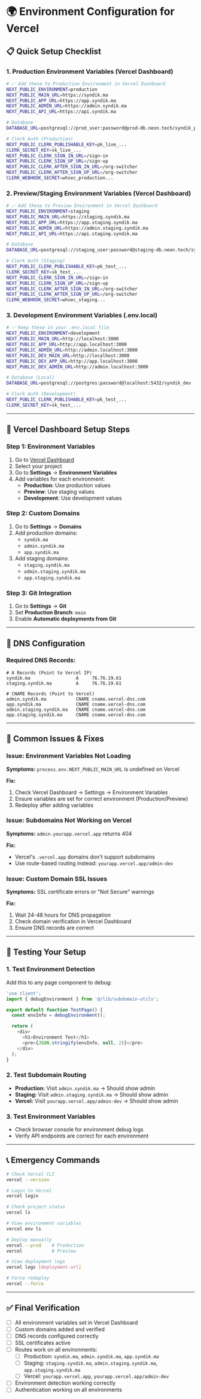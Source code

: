 # 🌍 Environment Configuration for Vercel

## 📋 **Quick Setup Checklist**

### **1. Production Environment Variables (Vercel Dashboard)**

```bash
# ✅ Add these to Production Environment in Vercel Dashboard
NEXT_PUBLIC_ENVIRONMENT=production
NEXT_PUBLIC_MAIN_URL=https://syndik.ma
NEXT_PUBLIC_APP_URL=https://app.syndik.ma
NEXT_PUBLIC_ADMIN_URL=https://admin.syndik.ma
NEXT_PUBLIC_API_URL=https://api.syndik.ma

# Database
DATABASE_URL=postgresql://prod_user:password@prod-db.neon.tech/syndik_prod

# Clerk Auth (Production)
NEXT_PUBLIC_CLERK_PUBLISHABLE_KEY=pk_live_...
CLERK_SECRET_KEY=sk_live_...
NEXT_PUBLIC_CLERK_SIGN_IN_URL=/sign-in
NEXT_PUBLIC_CLERK_SIGN_UP_URL=/sign-up
NEXT_PUBLIC_CLERK_AFTER_SIGN_IN_URL=/org-switcher
NEXT_PUBLIC_CLERK_AFTER_SIGN_UP_URL=/org-switcher
CLERK_WEBHOOK_SECRET=whsec_production...
```

### **2. Preview/Staging Environment Variables (Vercel Dashboard)**

```bash
# ✅ Add these to Preview Environment in Vercel Dashboard
NEXT_PUBLIC_ENVIRONMENT=staging
NEXT_PUBLIC_MAIN_URL=https://staging.syndik.ma
NEXT_PUBLIC_APP_URL=https://app.staging.syndik.ma
NEXT_PUBLIC_ADMIN_URL=https://admin.staging.syndik.ma
NEXT_PUBLIC_API_URL=https://api.staging.syndik.ma

# Database
DATABASE_URL=postgresql://staging_user:password@staging-db.neon.tech/syndik_staging

# Clerk Auth (Staging)
NEXT_PUBLIC_CLERK_PUBLISHABLE_KEY=pk_test_...
CLERK_SECRET_KEY=sk_test_...
NEXT_PUBLIC_CLERK_SIGN_IN_URL=/sign-in
NEXT_PUBLIC_CLERK_SIGN_UP_URL=/sign-up
NEXT_PUBLIC_CLERK_AFTER_SIGN_IN_URL=/org-switcher
NEXT_PUBLIC_CLERK_AFTER_SIGN_UP_URL=/org-switcher
CLERK_WEBHOOK_SECRET=whsec_staging...
```

### **3. Development Environment Variables (.env.local)**

```bash
# ✅ Keep these in your .env.local file
NEXT_PUBLIC_ENVIRONMENT=development
NEXT_PUBLIC_MAIN_URL=http://localhost:3000
NEXT_PUBLIC_APP_URL=http://app.localhost:3000
NEXT_PUBLIC_ADMIN_URL=http://admin.localhost:3000
NEXT_PUBLIC_DEV_MAIN_URL=http://localhost:3000
NEXT_PUBLIC_DEV_APP_URL=http://app.localhost:3000
NEXT_PUBLIC_DEV_ADMIN_URL=http://admin.localhost:3000

# Database (Local)
DATABASE_URL=postgresql://postgres:password@localhost:5432/syndik_dev

# Clerk Auth (Development)
NEXT_PUBLIC_CLERK_PUBLISHABLE_KEY=pk_test_...
CLERK_SECRET_KEY=sk_test_...
```

---

## 🚀 **Vercel Dashboard Setup Steps**

### **Step 1: Environment Variables**

1. Go to [Vercel Dashboard](https://vercel.com/dashboard)
2. Select your project
3. Go to **Settings** → **Environment Variables**
4. Add variables for each environment:
   - **Production**: Use production values
   - **Preview**: Use staging values
   - **Development**: Use development values

### **Step 2: Custom Domains**

1. Go to **Settings** → **Domains**
2. Add production domains:
   - `syndik.ma`
   - `admin.syndik.ma`
   - `app.syndik.ma`
3. Add staging domains:
   - `staging.syndik.ma`
   - `admin.staging.syndik.ma`
   - `app.staging.syndik.ma`

### **Step 3: Git Integration**

1. Go to **Settings** → **Git**
2. Set **Production Branch**: `main`
3. Enable **Automatic deployments from Git**

---

## 🔧 **DNS Configuration**

### **Required DNS Records:**

```dns
# A Records (Point to Vercel IP)
syndik.ma                 A     76.76.19.61
staging.syndik.ma         A     76.76.19.61

# CNAME Records (Point to Vercel)
admin.syndik.ma           CNAME cname.vercel-dns.com
app.syndik.ma             CNAME cname.vercel-dns.com
admin.staging.syndik.ma   CNAME cname.vercel-dns.com
app.staging.syndik.ma     CNAME cname.vercel-dns.com
```

---

## 🐛 **Common Issues & Fixes**

### **Issue: Environment Variables Not Loading**

**Symptoms:** `process.env.NEXT_PUBLIC_MAIN_URL` is undefined on Vercel

**Fix:**

1. Check Vercel Dashboard → Settings → Environment Variables
2. Ensure variables are set for correct environment (Production/Preview)
3. Redeploy after adding variables

### **Issue: Subdomains Not Working on Vercel**

**Symptoms:** `admin.yourapp.vercel.app` returns 404

**Fix:**

- Vercel's `.vercel.app` domains don't support subdomains
- Use route-based routing instead: `yourapp.vercel.app/admin-dev`

### **Issue: Custom Domain SSL Issues**

**Symptoms:** SSL certificate errors or "Not Secure" warnings

**Fix:**

1. Wait 24-48 hours for DNS propagation
2. Check domain verification in Vercel Dashboard
3. Ensure DNS records are correct

---

## 🧪 **Testing Your Setup**

### **1. Test Environment Detection**

Add this to any page component to debug:

```typescript
'use client';
import { debugEnvironment } from '@/lib/subdomain-utils';

export default function TestPage() {
  const envInfo = debugEnvironment();

  return (
    <div>
      <h1>Environment Test</h1>
      <pre>{JSON.stringify(envInfo, null, 2)}</pre>
    </div>
  );
}
```

### **2. Test Subdomain Routing**

- **Production:** Visit `admin.syndik.ma` → Should show admin
- **Staging:** Visit `admin.staging.syndik.ma` → Should show admin
- **Vercel:** Visit `yourapp.vercel.app/admin-dev` → Should show admin

### **3. Test Environment Variables**

- Check browser console for environment debug logs
- Verify API endpoints are correct for each environment

---

## 📞 **Emergency Commands**

```bash
# Check Vercel CLI
vercel --version

# Login to Vercel
vercel login

# Check project status
vercel ls

# View environment variables
vercel env ls

# Deploy manually
vercel --prod    # Production
vercel           # Preview

# View deployment logs
vercel logs [deployment-url]

# Force redeploy
vercel --force
```

---

## ✅ **Final Verification**

- [ ] All environment variables set in Vercel Dashboard
- [ ] Custom domains added and verified
- [ ] DNS records configured correctly
- [ ] SSL certificates active
- [ ] Routes work on all environments:
  - [ ] Production: `syndik.ma`, `admin.syndik.ma`, `app.syndik.ma`
  - [ ] Staging: `staging.syndik.ma`, `admin.staging.syndik.ma`, `app.staging.syndik.ma`
  - [ ] Vercel: `yourapp.vercel.app`, `yourapp.vercel.app/admin-dev`
- [ ] Environment detection working correctly
- [ ] Authentication working on all environments

